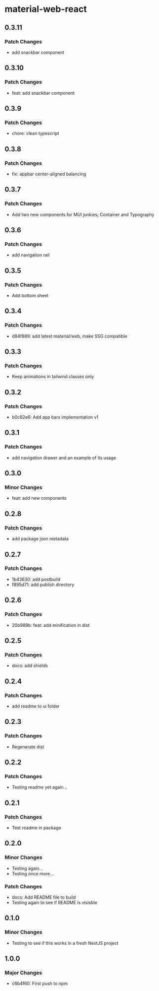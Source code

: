 # material-web-react

## 0.3.11

### Patch Changes

- add snackbar component

## 0.3.10

### Patch Changes

- feat: add snackbar component

## 0.3.9

### Patch Changes

- chore: clean typescript

## 0.3.8

### Patch Changes

- fix: appbar center-aligned balancing

## 0.3.7

### Patch Changes

- Add two new components for MUI junkies; Container and Typography

## 0.3.6

### Patch Changes

- add navigation rail

## 0.3.5

### Patch Changes

- Add bottom sheet

## 0.3.4

### Patch Changes

- d84f889: add latest material/web, make SSG compatible

## 0.3.3

### Patch Changes

- Keep animations in tailwind classes only

## 0.3.2

### Patch Changes

- b0c82e6: Add app bars implementation v1

## 0.3.1

### Patch Changes

- add navigation drawer and an example of its usage

## 0.3.0

### Minor Changes

- feat: add new components

## 0.2.8

### Patch Changes

- add package json metadata

## 0.2.7

### Patch Changes

- 1b43630: add postbuild
- f895d71: add publish directory

## 0.2.6

### Patch Changes

- 20b989b: feat: add minification in dist

## 0.2.5

### Patch Changes

- docs: add shields

## 0.2.4

### Patch Changes

- add readme to ui folder

## 0.2.3

### Patch Changes

- Regenerate dist

## 0.2.2

### Patch Changes

- Testing readme yet again...

## 0.2.1

### Patch Changes

- Test readme in package

## 0.2.0

### Minor Changes

- Testing again...
- Testing once more...

### Patch Changes

- docs: Add README file to build
- Testing again to see if README is visisble

## 0.1.0

### Minor Changes

- Testing to see if this works in a fresh NextJS project

## 1.0.0

### Major Changes

- c6b4f60: First push to npm
